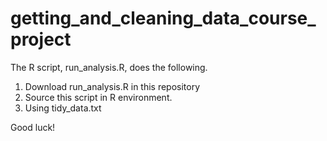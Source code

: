 # getting_and_cleaning_data_course_project



The R script, run_analysis.R, does the following.


1. Download run_analysis.R in this repository 
2. Source this script in R environment.
3. Using tidy_data.txt 

Good luck!

